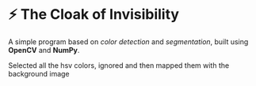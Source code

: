 # :zap: The Cloak of Invisibility
A simple program based on _color detection_ and _segmentation_, built using **OpenCV** and **NumPy**.

Selected all the hsv colors, ignored and then mapped them with the background image
